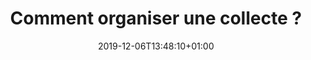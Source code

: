 ---
title: Comment organiser une collecte ?
date: 2019-12-06T13:48:10+01:00
layout: organiser
menu:
  main:
    name: Organiser une collecte
    parent: collecter
    weight: 1
illu: /img/page-collecte/illu_organiser_une_collecte.svg
intro: 
  first: "Tout le monde peut organiser une collecte avec Règles Élémentaires. Organiser une collecte ce n’est pas seulement récolter des produits d’hygiène intime de première nécessité, c’est aussi briser le tabou autour des menstruations."
  second: "Depuis la création de l’Association, plus de 2000 collectes ont eu lieu partout en France (et même ailleurs !) à l’initiative de personnes diverses et variées, à l’image de notre société : jeunes, moins jeunes, étudiant⸱es, salarié⸱es, employé⸱es, retraité⸱es, chef⸱fes d’entreprises, scouts, mairies, ministères, collectivités territoriales, supermarchés, festivals … Alors maintenant, c’est à votre tour : on compte sur vous pour vous lancer et changer les règles avec nous !"
title_block:
  title: "Organiser une collecte : Mode d'emploi"
  pro_text: "Vous êtes une <span class='font-semibold'>entreprise</span> ou <span class='font-semibold'>collectivité</span> et souhaitez organiser une ou plusieurs collectes, contactez-nous sur :"
  text: "Vous êtes un particulier, suivez les étapes ci-dessous :"
steps:
  - img: /img/page-collecte/etape-1.svg
    step: 1
    text: J'identifie un lieu, les dates, les horaires, éventuellement des coéquipier·es.
  - img: /img/page-collecte/etape-2.svg
    step: 2
    text: 'Je me rends sur <br>l''<a href="https://collectes.regleselementaires.com/" target="_blank" onclick="gtag(''event'', ''clicOrganiserCollecte'', {''event_category'': ''Collecte'',''event_label'': ''bouton_step_2''});">espace collecte Règles Élémentaires</a>.'
  - img: /img/page-collecte/etape-3.svg
    step: 3
    text: Je crée mon compte. Je consulte la <a href="/collecter/charte" target="_blank">charte Règles Élémentaires</a>.
  - img: /img/page-collecte/etape-4.svg
    step: 4
    text: J'ajoute une collecte et je renseigne les informations demandées (au moins 2 semaines avant le début de ma collecte).
  - img: /img/page-collecte/etape-5.svg
    step: 5
    text: L'équipe Règles Élémentaires valide ma collecte sous 2 semaines. Après validation, je reçois le kit collecte par mail.
  - img: /img/page-collecte/etape-6.svg
    step: 6
    text: J'en parle autour de moi ! Si votre collecte est ouverte au public, elle apparaîtra sur notre carte interactive.
  - img: /img/page-collecte/etape-7.svg
    step: 7
    text: "Ma collecte a commencé : Je prends des jolies photos."
  - img: /img/page-collecte/etape-8.svg
    step: 8
    text: "Ma collecte est terminée : Je fais l'inventaire et je le transmets avec les photos."
  - img: /img/page-collecte/etape-9.svg
    step: 9.a
    text: "Je suis dans une ville où Règles Élémentaires a une antenne : L'équipe Règles Élémentaires vient récupérer mes dons."
  - img: /img/page-collecte/etape-9-bis.svg
    step: 9.b
    text: "Je me trouve ailleurs : L'équipe Règles Élémentaires me met en relation avec un partenaire redistributeur de son réseau."
  - img: /img/page-collecte/etape-10.svg
    step: 10
    text: "Mes dons sont livrés! Hâte de recommencer!"
---